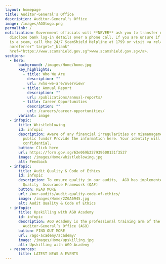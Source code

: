 ```yaml
---
layout: homepage
title: Auditor-General's Office
description: Auditor-General's Office
image: /images/AGOlogo.png
permalink: /
notification: Government officials will **NEVER** ask you to transfer money or
  disclose bank log-in details over a phone call. If you are unsure if something
  is a scam, call the 24/7 ScamShield Helpline at 1799 or visit <a rel="noopener
  noreferrer" target="_blank"
  href="https://www.scamshield.gov.sg">www.scamshield.gov.sg</a>.
sections:
  - hero:
      background: /images/Home/home.jpg
      key_highlights:
        - title: Who We Are
          description: ""
          url: /who-we-are/overview/
        - title: Annual Report
          description: ""
          url: /publications/annual-reports/
        - title: Career Opportunities
          description: ""
          url: /careers/career-opportunities/
      variant: image
  - infopic:
      title: Whistleblowing
      id: infopic
      description: Aware of any financial irregularities or mismanagement involving
        public funds? Provide the information here. Your identity will be kept
        confidential.
      button: Click here
      url: https://form.gov.sg/63e069b227939600131f3527
      image: /images/Home/whistleblowing.jpg
      alt: Feedback
  - infopic:
      title: Audit Quality & Code of Ethics
      id: infopic
      description: To ensure quality in our audits,  AGO has implemented a
        Quality  Assurance Framework (QAF)
      button: READ MORE
      url: /our-audits/audit-quality-code-of-ethics/
      image: /images/Home/2Z0A6945.jpg
      alt: Audit Quality & Code of Ethics
  - infopic:
      title: Upskilling with AGO Academy
      id: infopic
      description: AGO Academy is the professional training arm of the
        Auditor-General’s Office (AGO)
      button: FIND OUT MORE
      url: /ago-academy/academy/
      image: /images/Home/upskilling.jpg
      alt: Upskilling with AGO Academy
  - resources:
      title: LATEST NEWS & EVENTS
---
```

